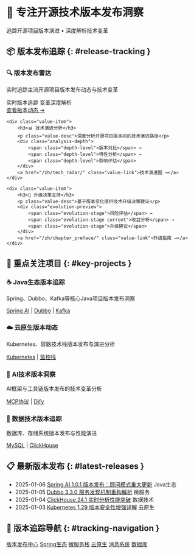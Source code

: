 <div class="leadership-banner" aria-label="平台核心价值">
  <div class="leadership-content">
    <h1 class="platform-title">🎯 专注开源技术版本发布洞察</h1>
    <p class="leadership-subtitle">追踪开源项目版本演进 • 深度解析技术变革</p>
  </div>
</div>

## 📦 版本发布追踪 {: #release-tracking }

<div class="unique-value-grid">
    <div class="value-item primary-value">
        <h3>🔍 版本发布雷达</h3>
        <p class="value-desc">实时追踪主流开源项目版本发布动态与技术变革</p>
        <div class="value-metrics">
            <span class="metric">实时版本追踪</span>
            <span class="metric">变革深度解析</span>
        </div>
        <a href="/zh/release_note/" class="value-link">查看版本动态 →</a>
    </div>
    
    <div class="value-item">
        <h3>📊 技术演进分析</h3>
        <p class="value-desc">深度分析开源项目版本间的技术演进路径</p>
        <div class="analysis-depth">
            <span class="depth-level">版本对比</span> → 
            <span class="depth-level">特性分析</span> → 
            <span class="depth-level">影响评估</span>
        </div>
        <a href="/zh/tech_radar/" class="value-link">技术演进图 →</a>
    </div>
    
    <div class="value-item">
        <h3>🎯 升级决策支持</h3>
        <p class="value-desc">基于版本变化提供技术升级决策建议</p>
        <div class="evolution-preview">
            <span class="evolution-stage">风险评估</span> → 
            <span class="evolution-stage current">收益分析</span> → 
            <span class="evolution-stage">升级建议</span>
        </div>
        <a href="/zh/chapter_preface/" class="value-link">升级指南 →</a>
    </div>
</div>

## 🚀 重点关注项目 {: #key-projects }

<div class="grid-container">
    <div class="grid-item">
        <h3>☕ Java生态版本追踪</h3>
        <p>Spring、Dubbo、Kafka等核心Java项目版本发布洞察</p>
        <a href="/zh/chapter_spring_ai/" title="Spring AI版本追踪">Spring AI</a> | 
        <a href="/zh/chapter_dubbo/" title="Dubbo版本演进">Dubbo</a> | 
        <a href="/zh/chapter_kafka/" title="Kafka版本分析">Kafka</a>
    </div>
    <div class="grid-item">
        <h3>☁️ 云原生版本动态</h3>
        <p>Kubernetes、容器技术栈版本发布与演进分析</p>
        <a href="/zh/chapter_kubernetes/" title="K8s版本追踪">Kubernetes</a> | 
        <a href="/zh/chapter_post/prometheus" title="Prometheus版本">监控栈</a>
    </div>
    <div class="grid-item">
        <h3>🤖 AI技术版本洞察</h3>
        <p>AI框架与工具链版本发布的技术变革分析</p>
        <a href="/zh/chapter_modelcontextprotocol/" title="MCP版本追踪">MCP协议</a> | 
        <a href="/zh/chapter_dify/" title="Dify版本动态">Dify</a>
    </div>
    <div class="grid-item">
        <h3>💾 数据技术版本追踪</h3>
        <p>数据库、存储系统版本发布与性能演进</p>
        <a href="/zh/chapter_mysql/" title="MySQL版本分析">MySQL</a> | 
        <a href="/zh/chapter_post/clickhouse" title="ClickHouse版本">ClickHouse</a>
    </div>
</div>

## 📋 最新版本发布 {: #latest-releases }

<div class="latest-articles">
    <ul>
        <li>
            <span class="article-date">2025-01-06</span>
            <a href="/zh/chapter_spring_ai/5-advisor" title="Spring AI最新版本解析">Spring AI 1.0.1 版本发布：顾问模式重大更新</a>
            <span class="tag">Java生态</span>
        </li>
        <li>
            <span class="article-date">2025-01-05</span>
            <a href="/zh/chapter_dubbo/22-migration-invoker" title="Dubbo版本升级分析">Dubbo 3.3.0 服务发现机制重构解析</a>
            <span class="tag">微服务</span>
        </li>
        <li>
            <span class="article-date">2025-01-04</span>
            <a href="/zh/chapter_post/clickhouse" title="ClickHouse版本分析">ClickHouse 24.1 实时分析性能突破</a>
            <span class="tag">数据技术</span>
        </li>
        <li>
            <span class="article-date">2025-01-03</span>
            <a href="/zh/chapter_kubernetes/1-index" title="Kubernetes版本更新">Kubernetes 1.29 版本安全性增强详解</a>
            <span class="tag">云原生</span>
        </li>
    </ul>
</div>

## 🔗 版本追踪导航 {: #tracking-navigation }

<div class="tags-cloud">
    <a href="/zh/release_note/" class="tag-item" title="综合版本发布动态">版本发布中心</a>
    <a href="/zh/chapter_spring_ai/" class="tag-item" title="Spring生态版本">Spring生态</a>
    <a href="/zh/chapter_dubbo/" class="tag-item" title="微服务版本追踪">微服务栈</a>
    <a href="/zh/chapter_kubernetes/" class="tag-item" title="云原生版本">云原生</a>
    <a href="/zh/chapter_kafka/" class="tag-item" title="消息系统版本">消息系统</a>
    <a href="/zh/chapter_mysql/" class="tag-item" title="数据库版本">数据库</a>
</div>
